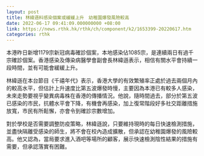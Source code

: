 ```yaml
---
layout: post
title: 林緯遜料感染個案或緩緩上升　幼稚園爆發風險較高
date: 2022-06-17 09:41:09.000000000 +08:00
link: https://news.rthk.hk/rthk/ch/component/k2/1653399-20220617.htm
categories: rthk
---
```


本港昨日新增1179宗新冠病毒確診個案，本地感染佔1085宗，是連續兩日有過千宗確診個案。香港感染及傳染病醫學會副會長林緯遜表示，相信有關水平會持續一段時間，並有可能會緩緩上升。

林緯遜在本台節目《千禧年代》表示，香港大學的有效繁殖率正處於過去兩個月內的較高水平，但估計上升速度比第五波爆發時慢，主要因為本港已有較多人感染，未來走勢要視乎變異病毒株在香港的傳播情況。他說，隨時間過去，部分於第五波已感染的巿民，抗體水平會下降，有機會再感染，加上復常階段好多社交距離措施放寬，巿民有所鬆懈，亦會令到確診宗數增加。

對於學校是否需要調整防疫策略，林緯遜說，只要維持現時的每日快速檢測措施，並盡快隔離受感染的師生，將不會在校內造成擴散，但承認在幼稚園爆發的風險較高。他又認為，當局要求進入酒吧等場所的顧客，展示快速檢測陰性結果的措施有需要，但承認落實有困難。
